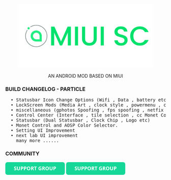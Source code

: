 <div align="center">
  <img  height="200" src="https://github.com/darksky4you/miuiscMerlinx/raw/main/logo.png"  />
  <p>AN ANDROID MOD BASED ON MIUI</p>
</div>
  

<h3>BUILD CHANGELOG - PARTICLE</h3>
<pre>
  • Statusbar Icon Change Options (Wifi , Data , battery etc)
  • LockScreen Mods (Media Art , clock style , powermenu , charge animations etc)
  • miscellaneous (gphotos Spoofing , fps spoofing , netfix spoofing , servers etc )
  • Control Center (Interface , tile selection , cc Monet Control etc)
  • Statusbar (Dual Statusbar , Clock Chip , Logo etc)
  • Monet Control and AOSP Color Selector.
  • Setting UI Improvement
  • next lab UI improvement 
    many more ......
</pre>

<h3>COMMUNITY</h3>

<a href="#"><img  height="40" src="https://github.com/darksky4you/NEXT_PARTICLE_PROJECT/blob/4b1da72e82f2b8a3299b9ab3c319de39116bf34a/DATABASE/assets/button_support-group.png"  /></a>
<a href="#"><img  height="40" src="https://github.com/darksky4you/NEXT_PARTICLE_PROJECT/blob/4b1da72e82f2b8a3299b9ab3c319de39116bf34a/DATABASE/assets/button_support-group.png"  /></a>
